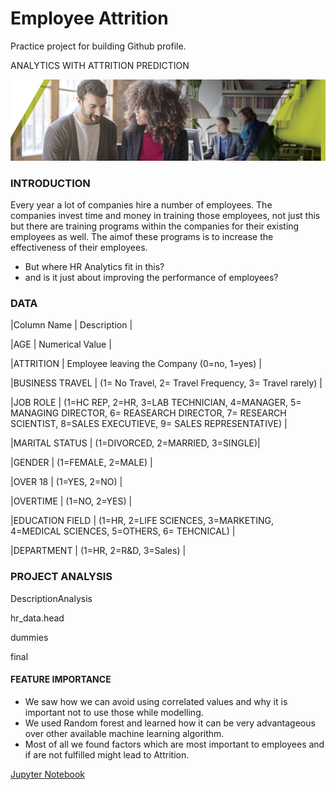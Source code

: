 # Employee Attrition

Practice project for building Github profile.

ANALYTICS WITH ATTRITION PREDICTION

![image.png](images/HRTalent.png)

### INTRODUCTION

Every year a lot of companies hire a number of employees. The companies invest time and money in training those employees, not just this but there are training programs within the companies for their existing employees as well. The aimof these programs is to increase the effectiveness of their employees.

- But where HR Analytics fit in this?
- and is it just about improving the performance of employees?

### [](https://github.com/siddband/EmployeeAttrition#data)DATA

|Column Name | Description |

 

|AGE | Numerical Value |

 

|ATTRITION | Employee leaving the Company (0=no, 1=yes) |

 

|BUSINESS TRAVEL | (1= No Travel, 2= Travel Frequency, 3= Travel rarely) |

 

|JOB ROLE | (1=HC REP, 2=HR, 3=LAB TECHNICIAN, 4=MANAGER, 5= MANAGING DIRECTOR, 6= REASEARCH DIRECTOR, 7= RESEARCH SCIENTIST, 8=SALES EXECUTIEVE, 9= SALES REPRESENTATIVE) |

 

|MARITAL STATUS | (1=DIVORCED, 2=MARRIED, 3=SINGLE)|

 

|GENDER | (1=FEMALE, 2=MALE) |

 

|OVER 18 | (1=YES, 2=NO) |

 

|OVERTIME | (1=NO, 2=YES) |

 

|EDUCATION FIELD | (1=HR, 2=LIFE SCIENCES, 3=MARKETING, 4=MEDICAL SCIENCES, 5=OTHERS, 6= TEHCNICAL) |

 

|DEPARTMENT | (1=HR, 2=R&D, 3=Sales) |

### [](https://github.com/siddband/EmployeeAttrition#project-analysis)PROJECT ANALYSIS

DescriptionAnalysis

 hr_data.head

 dummies

 final

#### [](https://github.com/siddband/EmployeeAttrition#feature-importance)FEATURE IMPORTANCE

- We saw how we can avoid using correlated values and why it is important not to use those while modelling.
- We used Random forest and learned how it can be very advantageous over other available machine learning algorithm.
- Most of all we found factors which are most important to employees and if are not fulfilled might lead to Attrition.

[Jupyter Notebook](https://github.com/siddband/EmployeeAttrition/blob/master/HR_Analytics.ipynb)

